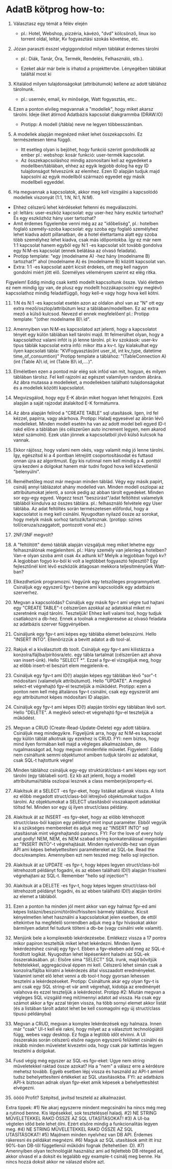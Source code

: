 # AdatB kötprog how-to:

1. Választasz egy témát a félév elején

   - pl.: Hotel, Webshop, pizzéria, kávézó, "dvd" kölcsönző, linux iso torrent oldal, leltár, Kv fogyasztási szokás követése, etc.

2. Józan paraszti ésszel végiggondolod milyen táblákat érdemes tárolni 

   - pl.: Diák, Tanár, Óra, Termék, Rendelés, Felhasználó, stb.).

   - Ezeket akár már bele is írhatod a projekttervbe. Lényegében táblákat találtál most ki

3. Kitalálod milyen tulajdonságokat (attribútumok) kellene az adott táblához tárolnunk.

   - pl.: usernév, email, kv minősége, Watt fogyasztás, etc..

4. Ezen a ponton elvileg megvannak a "modellek", hogy miket akarsz tárolni. Ideje őket átírnod Adatbázis kapcsolat diakgrammba (DRAW.IO)

   - Protipp: A modell (/tábla) neve ne legyen többesszámban.
  
5. A modellek alapján megnézed miket lehet összekapcsolni. Ez természetesen téma függő.

   - Itt esetleg olyan is bejöhet, hogy funkció szerint gondolkodik az ember pl.: webshop: kosár funkció: user-termék kapcsolat.
   - Az összekapcsoláshoz mindig azonosítani kell az egyedeket a modellben/táblában, ehhez az egyik legjobb dolog ha egy ID tulajdonságot felveszünk az elemhez. Ezen ID alapján tudjuk majd kapcsolni az egyik modellből származó egyedet egy másik modellbeli egyeddel.

6.  Ha megvannak a kapcsolatok, akkor meg kell vizsgálni a kapcsolódó modellek viszonyát (1:1, 1:N, N:1, N:M).

   - Ehhez célszerű lehet kérdéseket feltenni és megválaszolni.
   - pl: leltárs: user-eszköz kapcsolat: egy user-hez hány eszköz tartozhat? És egy eszközhöz hány user tartozhat?
   - Amit érdemes figyelembe venni még az az "időbeliség", pl.: hotelben foglaló személy-szoba kapcsolat: egy szoba egy foglaló személyhez lehet kiadva adott pillanatban, de a hotel élettartama alatt egy szoba több személyhez lehet kiadva, csak más időpontokba. Így ez már nem 1:1 kapcsolat hanem egyből egy N:1 -es kapcsolat sőt tovább gondolva egy N:M-es kapcsolat (ennek belátása az olvasó feladata).
   - Protipp template: "egy (modelname A) -hez hány (modelname B) tartozhat?" ahol (modelname A) és (modelname B) között kapcsolat van.
   - Extra: 1:1 -es kapcsolat azért kicsit érdekes, ott meg kell nagyon gondolni miért jött elő. Személyes véleményem szerint ez elég ritka.

   Figyelem! Eddig mindig csak kettő modellt kapcsoltunk össze.
   Való életben ez nem mindig így van, de plusz egy modellt hozzákapcsolni egy meglévő kapcsolathoz mindig feladatfüggő, hogy kell-e vagy hogy hova kell kötni.

11. 1:N és N:1 -es kapcsolat esetén azon az oldalon ahol van az "N" ott egy extra mező/oszlop/attribútum lesz a táblában/modellben. Ez az extra mező a külső kulcsod. Nevezd el ennek megfelelően!
   pl.:
   Protipp template: "(other modelname B)\ id".

11. Amennyiben van N:M-es kapcsolatod azt jelenti, hogy a kapcsolatot tényét egy külön táblában kell tárolni majd.
    Itt felmerülhet olyan, hogy a kapcsolathoz valami infót is jó lenne tárolni.
    pl: kv szokások: user-kv tipus táblák kapcsolat extra infó: mikor itta a kv-t.
    Igy kialakulhat egy ilyen kapcsolati tábla: "KVFogyasztás(int user_id, int kv_type, datetime time_of_consumtion)"
    Protipp template a táblához: "(TableConnection A) (int (Table A)\ id, int (Table B)\ id,....)".

12. Elméletben ezen a pontod már elég sok infód van mit, hogyan, és milyen táblában tárolsz.
    Fel kell rajzolni az egészet valamilyen random ábrára. Az ábra mutassa a modelleket, a modellekben található tulajdonságokat és a modellek közötti kapcsolatot.

13. Megvizsgálod, hogy egy E-K ábrán miket hogyan lehet felrajzolni.
    Ezek alapján a saját rajzodat átalakítod E-K formátumra.

14) Az ábra alapján felírod a "CREATE TABLE" sql utasítások. Igen, írd fel kézzel, papírra, vagy akárhova.
    Protipp: Haladj egyesével az ábrán lévő modelleket. Minden modell esetén ha van az adott model beli egyed ID-t rakd előre a táblában (és célszerűen auto increment legyen, nem akarod kézel számolni). Ezek után jönnek a kapcsolatból jövő külső kulcsok ha vannak.

15) Ekkor rájössz, hogy valami nem okés, vagy valamit még jó lenne tárolni.
    Így, egészítsd ki a 4 pontban létrejött csoportosításodat és futtasd onnan újra az algoritmust.
    Egy kis rutinnal nem kell mindig a 4. ponttól újra kezdeni a dolgokat hanem már tudni fogod hova kell közvetlenül "belenyúlni".

16) Remélhetőleg most már megvan minden táblád. Végy egy másik papírt, csinálj annyi táblázatot ahány modelled van.
    Minden modell oszlopai az attribútumokat jelenti, a sorok pedig az abban tárolt egyedeket. Minden sor egy-egy egyed.
    Végezz teszt "beszúrást"/adat feltöltést valamelyik táblából kiindulva az összes táblára.
    pl.: felhasználó felvétele egy User táblába.
    Az adat feltöltés során természetesen előfordul, hogy a kapcsolatot is meg kell csinálni. Nyugodtan nyilazd össze az sorokat, hogy melyik másik sorhoz tartozik/tartoznak. (protipp: színes toll/ceruza/szaggatott, pontozott vonal etc.)
17) 2NF/3NF megvolt?

18) A "feltöltött" demó táblák alapján vizsgáljuk meg miket lehetne egy felhasználónak megjeleníteni.
    pl.: Hány személy van jelenleg a hotelben? Van-e olyan szoba amit csak 4x adtunk ki? Melyik a legjobban fogyó kv?
    A legjobban fogyó kv-ból ki volt a legtöbbet fogyasztó fejlesztő? Egy fejlesztőnél kint lévő eszközök átlagosan mekkora teljesítményűek Watt-ban?
19) Elkezdhetünk programozni. Vegyünk egy tetszőleges programnyelvet. Csináljuk egy egyszerű fgv-t benne ami kapcsolódik egy adatbázis szerverhez.

20) Megvan a kapcsolódás? Csináljuk egy másik fgv-t ami végre tud hajtani egy "CREATE TABLE"-t célszerűen azokkal az adatokkal miket mi szeretnénk majd tárolni.
    Teszteljük! Ehhez kell valami tool, hogy tudjuk csatlakozni a db-hez. Ennek a toolnak a megkeresése az olvasó feladata az adatbázis szerver függvényében.

21) Csináljunk egy fgv-t ami képes egy táblába elemet beleszúrni.
    Hello "INSERT INTO".
    Ellenőrizzük a bevitt adatot a db tool-al.
22) Rakjuk el a kiválasztott db toolt.
    Csináljuk egy fgv-t ami kilistázza a konzolra/fájlba/pirítósra/etc. egy tábla tartalmát (célszerűen azt ahova van insert-ünk).
    Hello "SELECT \*".
    Ezzel a fgv-el vizsgáljuk meg, hogy az előbb insert-el beszúrt elem megjelenik-e.
23) Csináljuk egy fgv-t ami ID(!) alapján képes egy táblában lévő "sor"-t módosítani (valamelyik attribútumot).
    Hello "UPDATE".
    A meglévő select-et végrehajtó fgv-el teszteljük a működést.
    Protipp: ezen a ponton nem kell még általános fgv-t csinálni, csak egy egyszerűt ami egy attribútumot képes módosítani ID alapján.
24) Csináljuk egy fgv-t ami képes ID(!) alapján törölni egy táblában lévő sort.
    Hello "DELETE".
    A meglévő select-et végrehajtó fgv-el teszteljük a működést.
25) Megvan a CRUD (Create-Read-Update-Delete) egy adott táblára.
    Csináljuk meg mindegyikre.
    Figyeljünk arra, hogy az N:M-es kapcsolat egy külön táblát alkotnak így ezekhez is CRUD.
    FYI: nem biztos, hogy mind ilyen formában kell majd a végleges alkalmazásban, de rugalmasságot ad, hogy megvan mindenféle művelet.
    Figyelem!: Eddig nem csináltunk semmi objektumot amiben tudjuk tárolni az adatokat, csak SQL-t hajtottunk végre!

26) Minden táblához csináljuk egy-egy struktúrát/class-t ami képes egy sort tárolni (egy táblabeli sort).
    Ez kb azt jelenti, hogy a modell attribútumai/tábla oszlopai lesznek a class memberjei/property-ei.

27) Alakítsuk át a SELECT -es fgv-eket, hogy listákat adjanak vissza.
    A lista ez előbb megadott struct/class-ból létrejövő objektumokat tudjon tárolni.
    Az objektumokat a SELECT utasításból visszakapott adatokkal töltsd fel.
    Minden sor egy új ilyen struct/class példány.
28) Alakítsuk át az INSERT -es fgv-eket, hogy az előbb létrehozott struct/class-ból kapjon egy példányt mint input paraméter.
    Ebből vegyük ki a szükséges membereket és adjuk meg az "INSERT INTO" sql utasításnak mint végrehajtandó parancs.
    FYI: For the love of every holy and godly! NEM, NEM, és NEM szabad string konkatenálással megoldani az "INSERT INTO"-t végrehajtását. Minden nyelven/db-hez van olyan API ami képes behelyettesíteni paramétereket az SQL-be.
    Read the docs/examples. Amennyiben ezt nem teszed meg: hello sql injection.

29) Alakítsuk át az UPDATE -es fgv-t, hogy képes legyen struct/class-ból létrehozott példányt fogadni, és az ebben
    található ID(!) alapján frissíteni végrehajtani az SQL-t.
    Remember "hello sql injection"!

30) Alakítsuk át a DELETE -es fgv-t, hogy képes legyen struct/class-ból létrehozott példányt fogadni, és az ebben
    található ID(!) alapján törölni az elemet a táblából.

31) Ezen a ponton ha minden jól ment akkor van egy halmaz fgv-ed ami képes listázni/beszúrni/törölni/frissíteni bármely
    táblához. Kicsit kényelmetlen lehet használni a kapcsolatokat jelen esetben, de ettől eltekintve ha megfelelő sorrendben adjuk meg a fgv hívásokat akkor bármilyen adatot fel tudunk tölteni a db-be (vagy csinálni vele valamit).

32) Menjünk bele a komplexebb lekérdezésebe. Emlékezz vissza a 17 pontra mikor papíron teszteltük miket lehet lekérdezni.
    Minden ilyen lekérdezéshez csinálj egy fgv-t. Ebben a fgv-ekeben add meg az SQL-é fordított logikát.
    Nyugodtan lehet lépésenként haladni az SQL-ek összerakásában.
    pl.: Elsőre sima "SELECT" SQL írunk, majd bővítjük feltételekkel, aggregációval éppen mi kell.
    Célszerű lehet simán csak a konzolra/fájlba kiíratni a lekérdezés által visszaadott eredményeket.
    Valamint ismét elő lehet venni a db tool-t hogy gyorsan lehessen tesztelni a lekérdezéseket.
    Protipp: Csináltunk akár egy olyan fgv-t is ami csak egy SQL string-et vár amit végrehajt, kidobja az eredményét valahova és ezzel teszteljük a lekérdezést.
    Protipp #2: Miután megvan a végleges SQL vizsgáld meg mit/mennyi adatot ad vissza. Ha csak egy számot akkor a fgv azzal térjen vissza, ha több sornyi elemet akkor listát (és a listában tárolt adatot lehet be kell csomagolni egy új struct/class típusú példányba)
33) Megvan a CRUD, megvan a komplex lekérdezések egy halmaza. Innen már "csak" UI-t kell elé rakni, hogy milyet
    az a választott technológiától függ, webes vagy desktop. Ez fogja a legtöbb időt elvinni.
    A UI összerakás során célszerű elsőre nagyon egyszerű felületet csinálni és inkább minden műveletet kivezetni
    oda, hogy csak pár kattintás legyen tesztelni a dolgokat.
34) Fusd végig még egyszer az SQL-es fgv-eket: Ugye nem string műveletekkel raktad össze azokat?
    Ha a "nem" a válasz erre a kérdésre mehetsz tovább. Egyéb esetben lépj vissza és használd az API-t amivel
    tudsz behelyettesíteni értékeket az SQL utasításokba.
    FYI: az adatbázis API-k biztosan adnak olyan fgv-eket amik képesek a behelyettesítést elvégezni.
35) öööö Profit? Szépítsd, javítsd teszteld az alkalmazást.

Extra tippek:
#1) Ne akarj egyszerre mindent megcsinálni ha nincs még meg a rutinod benne. Kis lépésekkel, sok teszteléssel haladj.
#2) NE STRING MŰVELETEKKEL RAKD ÖSSZE AZ SQL UTASÍTÁSOKAT!
#3) A UI-ba végtelen időd bele lehet ölni. Ezért elsőre mindig a funkcionalitás legyen meg.
#4) NE STRING MŰVELETEKKEL RAKD ÖSSZE AZ SQL UTASÍTÁSOKAT!
#5) Majdnem minden nyelvhez van DB API. Érdemes rákeresni és példákat megnézni.
#6) Maguk az SQL utasítások amit itt írsz 90%-ban DB-től függetlenül működni fognak (feltehetően :D).
#7) Amennyiben olyan technológiát használsz ami ad fejlettebb DB réteged ad, akkor olvasd el a doksit és legalább egy example-t csinálj meg benne. Ha nincs hozzá doksit akkor ne válaszd elsőre azt.

